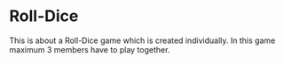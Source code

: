 # Roll-Dice

This is about a Roll-Dice game which is created individually. In this game maximum 3 members have to play together.
